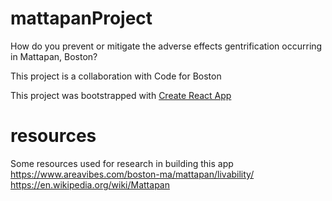 # mattapanProject
How do you prevent or mitigate the adverse effects gentrification occurring in Mattapan, Boston?

This project is a collaboration with Code for Boston

This project was bootstrapped with [Create React App](https://github.com/facebook/create-react-app)


# resources
Some resources used for research in building this app
https://www.areavibes.com/boston-ma/mattapan/livability/
https://en.wikipedia.org/wiki/Mattapan
